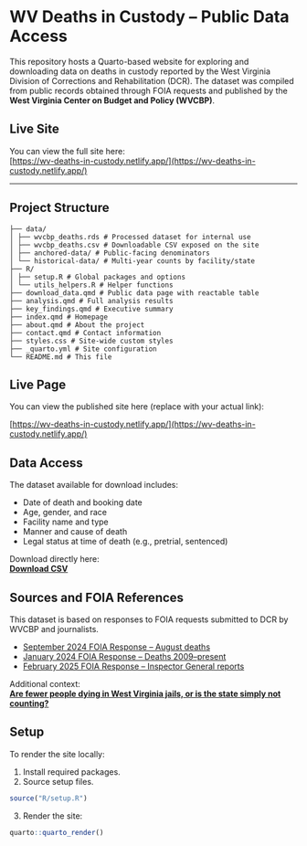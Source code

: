 # WV Deaths in Custody – Public Data Access

This repository hosts a Quarto-based website for exploring and downloading data on deaths in custody reported by the West Virginia Division of Corrections and Rehabilitation (DCR). The dataset was compiled from public records obtained through FOIA requests and published by the **West Virginia Center on Budget and Policy (WVCBP)**.

## Live Site

You can view the full site here:  
[https://wv-deaths-in-custody.netlify.app/](https://wv-deaths-in-custody.netlify.app/)

---

## Project Structure

```
├── data/
│ ├── wvcbp_deaths.rds # Processed dataset for internal use
│ ├── wvcbp_deaths.csv # Downloadable CSV exposed on the site
│ ├── anchored-data/ # Public-facing denominators
│ └── historical-data/ # Multi-year counts by facility/state
├── R/
│ ├── setup.R # Global packages and options
│ └── utils_helpers.R # Helper functions
├── download_data.qmd # Public data page with reactable table
├── analysis.qmd # Full analysis results
├── key_findings.qmd # Executive summary
├── index.qmd # Homepage
├── about.qmd # About the project
├── contact.qmd # Contact information
├── styles.css # Site-wide custom styles
├── _quarto.yml # Site configuration
└── README.md # This file
```

## Live Page

You can view the published site here (replace with your actual link):

[https://wv-deaths-in-custody.netlify.app/](https://wv-deaths-in-custody.netlify.app/)

## Data Access

The dataset available for download includes:

- Date of death and booking date  
- Age, gender, and race  
- Facility name and type  
- Manner and cause of death  
- Legal status at time of death (e.g., pretrial, sentenced)

Download directly here:  
[**Download CSV**](data/wvcbp_deaths_in_custody.csv)

## Sources and FOIA References

This dataset is based on responses to FOIA requests submitted to DCR by WVCBP and journalists.

- [September 2024 FOIA Response – August deaths](https://wvpolicy.org/wp-content/uploads/2024/10/2024-09-25-DCR-Response-to-Whitaker-Sara-N.-FOIA-request-inmate-count-09-03-24-deaths-PDs-25.pdf)  
- [January 2024 FOIA Response – Deaths 2009–present](https://wvpolicy.org/wp-content/uploads/2024/04/2024.01.16-DCR-Response-to-Tony-Mike-Gazette-FOIA-request-DCR-inmate-deaths-2009-present-1.pdf)  
- [February 2025 FOIA Response – Inspector General reports](https://wvpolicy.org/wp-content/uploads/2025/02/2025.02.14-DHS-FOIA-Response-re-Inspector-General-reports.pdf)

Additional context:  
[**Are fewer people dying in West Virginia jails, or is the state simply not counting?**](https://wvpolicy.org/are-fewer-people-dying-in-west-virginia-jails-or-is-the-state-simply-not-counting/)

## Setup

To render the site locally:

1. Install required packages.
2. Source setup files.
 ```r
 source("R/setup.R")
 ```
3. Render the site:
 ```r
 quarto::quarto_render()
 ```

